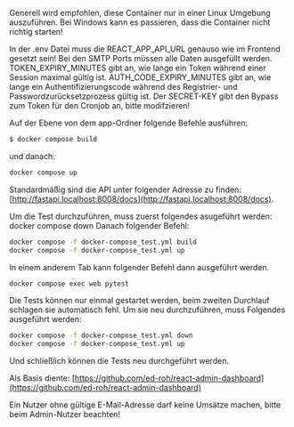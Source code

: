 Generell wird empfohlen, diese Container nur in einer Linux Umgebung auszuführen.
Bei Windows kann es passieren, dass die Container nicht richtig starten!

In der .env Datei muss die REACT_APP_API_URL genauso wie im Frontend gesetzt sein!
Bei den SMTP Ports müssen alle Daten ausgefüllt werden.
TOKEN_EXPIRY_MINUTES gibt an, wie lange ein Token während einer Session maximal gültig ist.
AUTH_CODE_EXPIRY_MINUTES gibt an, wie lange ein Authentifizierungscode während des Registrier- und Passwordzurücksetzprozess gültig ist.
Der SECRET-KEY gibt den Bypass zum Token für den Cronjob an, bitte modifzieren!

Auf der Ebene von dem app-Ordner folgende Befehle ausführen:
```sh
$ docker compose build
```

und danach:
```sh
docker compose up
```
Standardmäßig sind die API unter folgender Adresse zu finden: [http://fastapi.localhost:8008/docs](http://fastapi.localhost:8008/docs).

Um die Test durchzuführen, muss zuerst folgendes asugeführt werden:
docker compose down 
Danach folgender Befehl:
```sh
docker compose -f docker-compose_test.yml build
docker compose -f docker-compose_test.yml up
```
In einem anderem Tab kann folgender Befehl dann ausgeführt werden.
```sh
docker compose exec web pytest
```
Die Tests können nur einmal gestartet werden, beim zweiten Durchlauf schlagen sie automatisch fehl.
Um sie neu durchzuführen, muss Folgendes ausgeführt werden:
```sh
docker compose -f docker-compose_test.yml down
docker compose -f docker-compose_test.yml up
```
Und schließlich können die Tests neu durchgeführt werden.

Als Basis diente: [https://github.com/ed-roh/react-admin-dashboard](https://github.com/ed-roh/react-admin-dashboard)

Ein Nutzer ohne gültige E-Mail-Adresse darf keine Umsätze machen, bitte beim Admin-Nutzer beachten!
